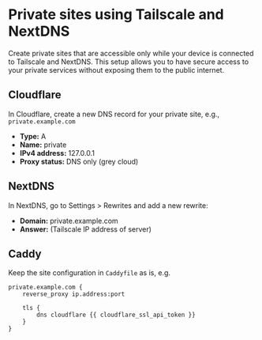 # Private sites using Tailscale and NextDNS

Create private sites that are accessible only while your device is connected to Tailscale and NextDNS. This setup allows you to have secure access to your private services without exposing them to the public internet.

## Cloudflare

In Cloudflare, create a new DNS record for your private site, e.g., `private.example.com`

-   **Type:** A
-   **Name:** private
-   **IPv4 address:** 127.0.0.1
-   **Proxy status:** DNS only (grey cloud)

## NextDNS

In NextDNS, go to Settings > Rewrites and add a new rewrite:

-   **Domain:** private.example.com
-   **Answer:** (Tailscale IP address of server)

## Caddy

Keep the site configuration in `Caddyfile` as is, e.g.

```caddyfile
private.example.com {
    reverse_proxy ip.address:port

    tls {
        dns cloudflare {{ cloudflare_ssl_api_token }}
    }
}
```
